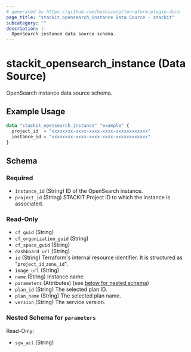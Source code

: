 ```yaml
---
# generated by https://github.com/hashicorp/terraform-plugin-docs
page_title: "stackit_opensearch_instance Data Source - stackit"
subcategory: ""
description: |-
  OpenSearch instance data source schema.
---
```


# stackit_opensearch_instance (Data Source)

OpenSearch instance data source schema.

## Example Usage

```terraform
data "stackit_opensearch_instance" "example" {
  project_id  = "xxxxxxxx-xxxx-xxxx-xxxx-xxxxxxxxxxxx"
  instance_id = "xxxxxxxx-xxxx-xxxx-xxxx-xxxxxxxxxxxx"
}
```

<!-- schema generated by tfplugindocs -->
## Schema

### Required

- `instance_id` (String) ID of the OpenSearch instance.
- `project_id` (String) STACKIT Project ID to which the instance is associated.

### Read-Only

- `cf_guid` (String)
- `cf_organization_guid` (String)
- `cf_space_guid` (String)
- `dashboard_url` (String)
- `id` (String) Terraform's internal resource identifier. It is structured as "`project_id`,`zone_id`".
- `image_url` (String)
- `name` (String) Instance name.
- `parameters` (Attributes) (see [below for nested schema](#nestedatt--parameters))
- `plan_id` (String) The selected plan ID.
- `plan_name` (String) The selected plan name.
- `version` (String) The service version.

<a id="nestedatt--parameters"></a>
### Nested Schema for `parameters`

Read-Only:

- `sgw_acl` (String)
